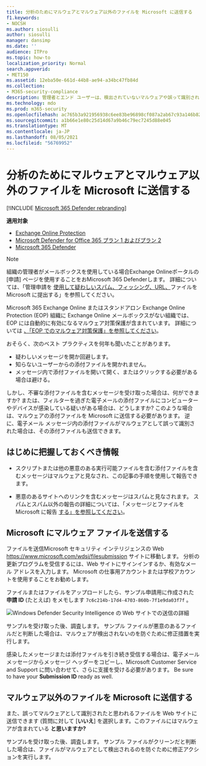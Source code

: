 ```yaml
---
title: 分析のためにマルウェアとマルウェア以外のファイルを Microsoft に送信する
f1.keywords:
- NOCSH
ms.author: siosulli
author: siosulli
manager: dansimp
ms.date: ''
audience: ITPro
ms.topic: how-to
localization_priority: Normal
search.appverid:
- MET150
ms.assetid: 12eba50e-661d-44b8-ae94-a34bc47fb84d
ms.collection:
- M365-security-compliance
description: 管理者とエンド ユーザーは、検出されていないマルウェアや誤って識別されたマルウェアの添付ファイルを分析のために Microsoft に送信する方法について説明します。
ms.technology: mdo
ms.prod: m365-security
ms.openlocfilehash: ac765b3a921956938c6ee83be96898cf087a2ab67c93a146b820cdadcb12c39e
ms.sourcegitcommit: a1b66e1e80c25d14d67a9b46c79ec7245d88e045
ms.translationtype: MT
ms.contentlocale: ja-JP
ms.lasthandoff: 08/05/2021
ms.locfileid: "56769952"
---
```

# <a name="submit-malware-and-non-malware-to-microsoft-for-analysis"></a>分析のためにマルウェアとマルウェア以外のファイルを Microsoft に送信する

[!INCLUDE [Microsoft 365 Defender rebranding](../includes/microsoft-defender-for-office.md)]

**適用対象**
- [Exchange Online Protection](exchange-online-protection-overview.md)
- [Microsoft Defender for Office 365 プラン 1 およびプラン 2](defender-for-office-365.md)
- [Microsoft 365 Defender](../defender/microsoft-365-defender.md)

> [!NOTE]
> 組織の管理者がメールボックスを使用している場合Exchange Onlineポータルの [申請] ページを使用することをおMicrosoft 365 Defenderします。 詳細については、「管理申請を [使用して疑わしいスパム、フィッシング、URL、](admin-submission.md)ファイルを Microsoft に提出する」を参照してください。

Microsoft 365 Exchange Online またはスタンドアロン Exchange Online Protection (EOP) 組織に Exchange Online メールボックスがない組織では、EOP には自動的に有効になるマルウェア対策保護が含まれています。 詳細については [、「EOP でのマルウェア対策保護」を参照してください](anti-malware-protection.md)。

おそらく、次のベスト プラクティスを何年も聞いたことがあります。

- 疑わしいメッセージを開か回避します。
- 知らないユーザーからの添付ファイルを開かれません。
- メッセージ内で添付ファイルを開いて開く、またはクリックする必要がある場合は避ける。

しかし、不審な添付ファイルを含むメッセージを受け取った場合は、何ができますか? または、フィルターを過ぎた電子メールの添付ファイルにコンピューターやデバイスが感染している疑いがある場合は、どうしますか? このような場合は、マルウェアの添付ファイルを Microsoft に送信する必要があります。 逆に、電子メール メッセージ内の添付ファイルがマルウェアとして誤って識別された場合は、その添付ファイルも送信できます。

## <a name="what-do-you-need-to-know-before-you-begin"></a>はじめに把握しておくべき情報

- スクリプトまたは他の悪意のある実行可能ファイルを含む添付ファイルを含むメッセージはマルウェアと見なされ、この記事の手順を使用して報告できます。

- 悪意のあるサイトへのリンクを含むメッセージはスパムと見なされます。 スパムとスパム以外の報告の詳細については、「メッセージとファイルを Microsoft に報告 [する」を参照してください](report-junk-email-messages-to-microsoft.md)。

## <a name="submit-malware-files-to-microsoft"></a>Microsoft にマルウェア ファイルを送信する

ファイルを送信Microsoft セキュリティ インテリジェンスの Web <https://www.microsoft.com/wdsi/filesubmission> サイトに移動します。 分析の更新プログラムを受信するには、Web サイトにサインインするか、有効なメール アドレスを入力します。 Microsoft の仕事用アカウントまたは学校アカウントを使用することをお勧めします。

ファイルまたはファイルをアップロードしたら、サンプル申請用に作成された **申請 ID** (たとえば) をメモします `7c6c214b-17d4-4703-860b-7f1e9da03f7f` 。

![Windows Defender Security Intelligence の Web サイトでの送信の詳細](../../media/EOP-Malware-Protection-Center.png)

サンプルを受け取った後、調査します。 サンプル ファイルが悪意のあるファイルだと判断した場合は、マルウェアが検出されないのを防ぐために修正措置を実行します。

感染したメッセージまたは添付ファイルを引き続き受信する場合は、電子メール メッセージからメッセージ ヘッダーをコピーし、Microsoft Customer Service and Support に問い合わせて、さらに支援を受ける必要があります。 Be sure to have your **Submission ID** ready as well.

## <a name="submit-non-malware-files-to-microsoft"></a>マルウェア以外のファイルを Microsoft に送信する

また、誤ってマルウェアとして識別されたと思われるファイルを Web サイトに送信できます (質問に対して [**いいえ**] を選択します。このファイルにはマルウェアが含まれている **と思いますか?**

サンプルを受け取った後、調査します。 サンプル ファイルがクリーンだと判断した場合は、ファイルがマルウェアとして検出されるのを防ぐために修正アクションを実行します。
